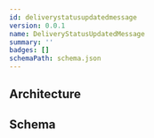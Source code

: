 ```yaml
---
id: deliverystatusupdatedmessage
version: 0.0.1
name: DeliveryStatusUpdatedMessage
summary: ''
badges: []
schemaPath: schema.json
---
```

## Architecture
<NodeGraph />


## Schema
<SchemaViewer file="schema.json" title="Message Schema" maxHeight="500" />
